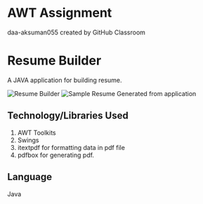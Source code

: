 # AWT Assignment
daa-aksuman055 created by GitHub Classroom

# Resume Builder
A JAVA application for building resume.

![Resume Builder](https://github.com/nitcse2018/daa-aksuman055/blob/master/AWT%20Assignment/Resume/sss.PNG)
![Sample Resume Generated from application](https://github.com/nitcse2018/daa-aksuman055/blob/master/AWT%20Assignment/Resume/Resume.png)

## Technology/Libraries Used
1. AWT Toolkits
2. Swings
3. itextpdf for formatting data in pdf file
4. pdfbox for generating pdf.

## Language
Java
